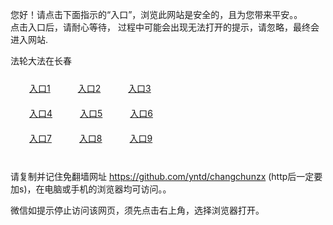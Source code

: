 您好！请点击下面指示的“入口”，浏览此网站是安全的，且为您带来平安。。 <br/>
点击入口后，请耐心等待， 过程中可能会出现无法打开的提示，请忽略，最终会进入网站. </br>

法轮大法在长春<br/>
<div style="padding:10px"><a style="margin:20px" target="_blank" href="https://dr3uyi2c0by4e.cloudfront.net/2Qpsp?cqqulmxg" id="ccLink1" rel="nofollow">入口1</a> <a target="_blank" style="margin:20px" href="https://dnchc45wmkz1l.cloudfront.net/2Qpsp?btiwzqm" id="ccLink2" rel="nofollow">入口2</a> <a style="margin:20px" target="_blank" href="https://d20ov45haefbxt.cloudfront.net/2Qpsp?vaagejl" id="ccLink3" rel="nofollow">入口3</a></div>

<div style="padding:10px" ><a style="margin:20px" target="_blank" href="https://dr3uyi2c0by4e.cloudfront.net/2Qpsp?cqqulmxg" id="ccLink4" rel="nofollow">入口4</a> <a style="margin:20px" href="https://dnchc45wmkz1l.cloudfront.net/2Qpsp?btiwzqm" target="_blank" id="ccLink5" rel="nofollow">入口5</a> <a style="margin:20px" href="https://d20ov45haefbxt.cloudfront.net/2Qpsp?vaagejl" target="_blank" id="ccLink6" rel="nofollow">入口6</a></div>

<div style="padding:10px"><a style="margin:20px" target="_blank" href="https://dr3uyi2c0by4e.cloudfront.net/2Qpsp?cqqulmxg" id="ccLink7" rel="nofollow">入口7</a> <a style="margin:20px" href="https://dnchc45wmkz1l.cloudfront.net/2Qpsp?btiwzqm" target="_blank" id="ccLink8" rel="nofollow">入口8</a> <a style="margin:20px" target="_blank" href="https://d20ov45haefbxt.cloudfront.net/2Qpsp?vaagejl" id="ccLink9" rel="nofollow">入口9</a></div>

<br/>



请复制并记住免翻墙网址 https://github.com/yntd/changchunzx (http后一定要加s)，在电脑或手机的浏览器均可访问。。<br/>

微信如提示停止访问该网页，须先点击右上角，选择浏览器打开。
